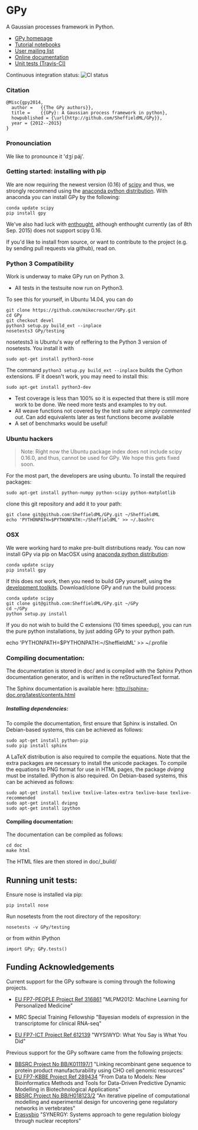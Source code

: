 # GPy


A Gaussian processes framework in Python.

* [GPy homepage](http://sheffieldml.github.io/GPy/)
* [Tutorial notebooks](http://nbviewer.ipython.org/github/SheffieldML/notebook/blob/master/GPy/index.ipynb)
* [User mailing list](https://lists.shef.ac.uk/sympa/subscribe/gpy-users)
* [Online documentation](https://gpy.readthedocs.org/en/latest/)
* [Unit tests (Travis-CI)](https://travis-ci.org/SheffieldML/GPy)

Continuous integration status: ![CI status](https://travis-ci.org/SheffieldML/GPy.png)

### Citation

    @Misc{gpy2014,
      author =   {{The GPy authors}},
      title =    {{GPy}: A Gaussian process framework in python},
      howpublished = {\url{http://github.com/SheffieldML/GPy}},
      year = {2012--2015}
    }

### Pronounciation

We like to pronounce it 'dʒí páj'.

### Getting started: installing with pip

We are now requiring the newest version (0.16) of 
[scipy](http://www.scipy.org/) and thus, we strongly recommend using 
the  [anaconda python distribution](http://continuum.io/downloads).
With anaconda you can install GPy by the following:

    conda update scipy
    pip install gpy
    
We've also had luck with [enthought](http://www.enthought.com), 
although enthought currently (as of 8th Sep. 2015) does not support scipy 0.16.

If you'd like to install from source, or want to contribute to the project (e.g. by sending pull requests via github), read on.

### Python 3 Compatibility
Work is underway to make GPy run on Python 3.

* All tests in the testsuite now run on Python3. 

To see this for yourself, in Ubuntu 14.04, you can do

    git clone https://github.com/mikecroucher/GPy.git
    cd GPy
    git checkout devel
    python3 setup.py build_ext --inplace
    nosetests3 GPy/testing

nosetests3 is Ubuntu's way of reffering to the Python 3 version of nosetests. You install it with 

    sudo apt-get install python3-nose

The command `python3 setup.py build_ext --inplace` builds the Cython extensions. IF it doesn't work, you may need to install this:

    sudo apt-get install python3-dev

* Test coverage is less than 100% so it is expected that there is still more work to be done. We need more tests and examples to try out.
* All weave functions not covered by the test suite are *simply commented out*. Can add equivalents later as test functions become available
* A set of benchmarks would be useful! 



### Ubuntu hackers

> Note: Right now the Ubuntu package index does not include scipy 0.16.0, and thus, cannot
> be used for GPy. We hope this gets fixed soon.

For the most part, the developers are using ubuntu. To install the required packages:

    sudo apt-get install python-numpy python-scipy python-matplotlib

clone this git repository and add it to your path:

    git clone git@github.com:SheffieldML/GPy.git ~/SheffieldML
    echo 'PYTHONPATH=$PYTHONPATH:~/SheffieldML' >> ~/.bashrc


 
### OSX


We were working hard to make pre-built distributions ready. 
You can now install GPy via pip on MacOSX using 
[anaconda python distribution](http://continuum.io/downloads):

    conda update scipy
    pip install gpy

If this does not work, then you need to build GPy yourself, 
using the [development toolkits](https://developer.apple.com/xcode/). 
Download/clone GPy and run the build process:

    conda update scipy
    git clone git@github.com:SheffieldML/GPy.git ~/GPy
    cd ~/GPy
    python setup.py install

If you do not wish to build the C extensions (10 times speedup),
you can run the pure python installations, by just adding GPy
to your python path.

   echo 'PYTHONPATH=$PYTHONPATH:~/SheffieldML' >> ~/.profile



### Compiling documentation:


The documentation is stored in doc/ and is compiled with the Sphinx Python documentation generator, and is written in the reStructuredText format.

The Sphinx documentation is available here: http://sphinx-doc.org/latest/contents.html


##### Installing dependencies:


To compile the documentation, first ensure that Sphinx is installed. On Debian-based systems, this can be achieved as follows:

    sudo apt-get install python-pip
    sudo pip install sphinx

A LaTeX distribution is also required to compile the equations. Note that the extra packages are necessary to install the unicode packages. To compile the equations to PNG format for use in HTML pages, the package *dvipng* must be installed. IPython is also required. On Debian-based systems, this can be achieved as follows:

    sudo apt-get install texlive texlive-latex-extra texlive-base texlive-recommended
    sudo apt-get install dvipng
    sudo apt-get install ipython


#### Compiling documentation:


The documentation can be compiled as follows:

    cd doc
    make html

The HTML files are then stored in doc/_build/


## Running unit tests:


Ensure nose is installed via pip:

    pip install nose

Run nosetests from the root directory of the repository:

    nosetests -v GPy/testing

or from within IPython

    import GPy; GPy.tests()



## Funding Acknowledgements


Current support for the GPy software is coming through the following projects. 

* [EU FP7-PEOPLE Project Ref 316861](http://staffwww.dcs.shef.ac.uk/people/N.Lawrence/projects/mlpm/) "MLPM2012: Machine Learning for Personalized Medicine"

* MRC Special Training Fellowship "Bayesian models of expression in the transcriptome for clinical RNA-seq"

*  [EU FP7-ICT Project Ref 612139](http://staffwww.dcs.shef.ac.uk/people/N.Lawrence/projects/wysiwyd/) "WYSIWYD: What You Say is What You Did"

Previous support for the GPy software came from the following projects:
* [BBSRC Project No BB/K011197/1](http://staffwww.dcs.shef.ac.uk/people/N.Lawrence/projects/recombinant/) "Linking recombinant gene sequence to protein product manufacturability using CHO cell genomic resources"
* [EU FP7-KBBE Project Ref 289434](http://staffwww.dcs.shef.ac.uk/people/N.Lawrence/projects/biopredyn/) "From Data to Models: New Bioinformatics Methods and Tools for Data-Driven Predictive Dynamic Modelling in Biotechnological Applications"
* [BBSRC Project No BB/H018123/2](http://staffwww.dcs.shef.ac.uk/people/N.Lawrence/projects/iterative/) "An iterative pipeline of computational modelling and experimental design for uncovering gene regulatory networks in vertebrates"
* [Erasysbio](http://staffwww.dcs.shef.ac.uk/people/N.Lawrence/projects/synergy/) "SYNERGY: Systems approach to gene regulation biology through nuclear receptors"
